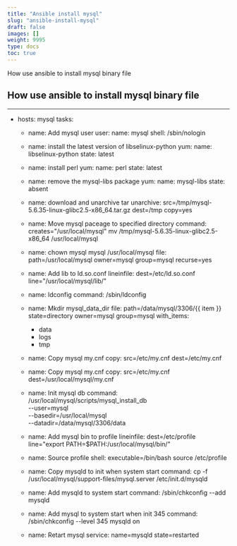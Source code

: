 ```yaml
---
title: "Ansible install mysql"
slug: "ansible-install-mysql"
draft: false
images: []
weight: 9995
type: docs
toc: true
---
```


How use ansible to install mysql binary file


## How use ansible to install mysql binary file
---
- hosts: mysql
  tasks:

    - name: Add mysql user
      user:
        name: mysql
        shell: /sbin/nologin
    
    - name: install the latest version of libselinux-python
      yum:
        name: libselinux-python
        state: latest
    - name: install perl
      yum:
        name: perl
        state: latest
    
    - name: remove the mysql-libs package
      yum:
        name: mysql-libs
        state: absent
    
    
    - name: download and unarchive tar
      unarchive:
         src=/tmp/mysql-5.6.35-linux-glibc2.5-x86_64.tar.gz
         dest=/tmp
         copy=yes
    
    
    - name: Move mysql paceage to specified directory
      command: creates="/usr/local/mysql" mv /tmp/mysql-5.6.35-linux-glibc2.5-x86_64 /usr/local/mysql
    
    - name: chown mysql mysql /usr/local/mysql
      file: path=/usr/local/mysql owner=mysql group=mysql recurse=yes
    
    
    - name: Add lib to ld.so.conf
      lineinfile: dest=/etc/ld.so.conf line="/usr/local/mysql/lib/"
    
    - name: ldconfig
      command: /sbin/ldconfig
    
    - name: Mkdir mysql_data_dir
      file: path=/data/mysql/3306/{{ item }} state=directory owner=mysql group=mysql
      with_items:
        - data
        - logs
        - tmp
    
    - name: Copy mysql my.cnf
      copy: src=/etc/my.cnf dest=/etc/my.cnf
    
    - name: Copy mysql my.cnf
      copy: src=/etc/my.cnf dest=/usr/local/mysql/my.cnf
    
    
    - name: Init mysql db
      command: /usr/local/mysql/scripts/mysql_install_db  \
        --user=mysql  \
        --basedir=/usr/local/mysql \
        --datadir=/data/mysql/3306/data
    
    - name: Add mysql bin to profile
      lineinfile: dest=/etc/profile line="export PATH=$PATH:/usr/local/mysql/bin/"
    
    - name: Source profile
      shell: executable=/bin/bash source /etc/profile
    
    - name: Copy mysqld to init when system start
      command: cp -f /usr/local/mysql/support-files/mysql.server /etc/init.d/mysqld
    
    - name: Add mysqld to system start
      command: /sbin/chkconfig --add mysqld
    
    - name: Add mysql to system start when init 345
      command: /sbin/chkconfig --level 345 mysqld on
    
    - name: Retart mysql
      service: name=mysqld state=restarted
    

